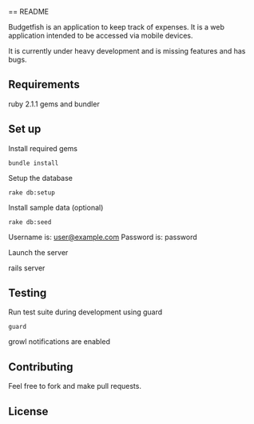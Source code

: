 == README

Budgetfish is an application to keep track of expenses.
It is a web application intended to be accessed via mobile devices.

It is currently under heavy development and is missing features and has bugs.

## Requirements

ruby 2.1.1
gems and bundler

## Set up

Install required gems

    bundle install

Setup the database

    rake db:setup

Install sample data (optional)

    rake db:seed 

Username is: user@example.com
Password is: password

Launch the server 

   rails server

## Testing

Run test suite during development using guard

    guard

growl notifications are enabled

## Contributing

Feel free to fork and make pull requests.

## License

